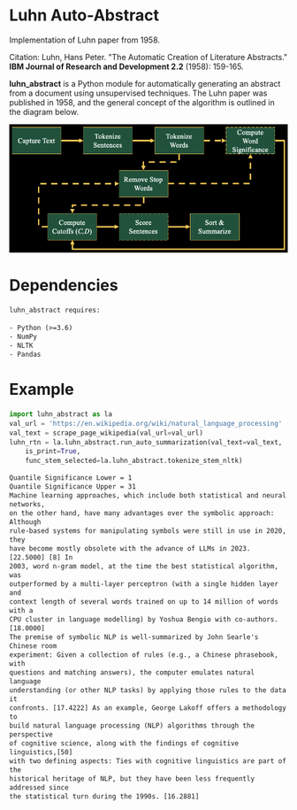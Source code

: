 # Luhn Auto-Abstract
Implementation of Luhn paper from 1958.

Citation:
Luhn, Hans Peter. "The Automatic Creation of Literature Abstracts." __IBM Journal of Research and Development 2.2__ (1958): 159-165.


**luhn_abstract** is a Python module for automatically generating an abstract from a document using unsupervised techniques.  The Luhn paper was published in 1958, and the general concept of the algorithm is outlined in the diagram below.

![algorithm](./images/fig_001.png)

# Dependencies
~~~~~~~~~~~~
luhn_abstract requires:

- Python (>=3.6)
- NumPy
- NLTK
- Pandas
~~~~~~~~~~~~

# Example

```python
import luhn_abstract as la
val_url = 'https://en.wikipedia.org/wiki/natural_language_processing'
val_text = scrape_page_wikipedia(val_url=val_url)
luhn_rtn = la.luhn_abstract.run_auto_summarization(val_text=val_text,
	is_print=True,
	func_stem_selected=la.luhn_abstract.tokenize_stem_nltk)
```

```
Quantile Significance Lower = 1
Quantile Significance Upper = 31
Machine learning approaches, which include both statistical and neural networks, 
on the other hand, have many advantages over the symbolic approach:  Although 
rule-based systems for manipulating symbols were still in use in 2020, they 
have become mostly obsolete with the advance of LLMs in 2023. [22.5000] [8] In 
2003, word n-gram model, at the time the best statistical algorithm, was 
outperformed by a multi-layer perceptron (with a single hidden layer and 
context length of several words trained on up to 14 million of words with a 
CPU cluster in language modelling) by Yoshua Bengio with co-authors. [18.0000] 
The premise of symbolic NLP is well-summarized by John Searle's Chinese room 
experiment: Given a collection of rules (e.g., a Chinese phrasebook, with 
questions and matching answers), the computer emulates natural language 
understanding (or other NLP tasks) by applying those rules to the data it 
confronts. [17.4222] As an example, George Lakoff offers a methodology to 
build natural language processing (NLP) algorithms through the perspective 
of cognitive science, along with the findings of cognitive linguistics,[50] 
with two defining aspects: Ties with cognitive linguistics are part of the 
historical heritage of NLP, but they have been less frequently addressed since 
the statistical turn during the 1990s. [16.2881]
```